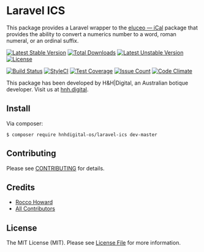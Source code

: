 # Laravel ICS

This package provides a Laravel wrapper to the [eluceo — iCal](https://github.com/markuspoerschke/iCal) package that provides the ability to convert a numerics number to a word, roman numeral, or an ordinal suffix.

[![Latest Stable Version](https://poser.pugx.org/bluora/laravel-ics/v/stable.svg)](https://packagist.org/packages/bluora/laravel-ics) [![Total Downloads](https://poser.pugx.org/bluora/laravel-ics/downloads.svg)](https://packagist.org/packages/bluora/laravel-ics) [![Latest Unstable Version](https://poser.pugx.org/bluora/laravel-ics/v/unstable.svg)](https://packagist.org/packages/bluora/laravel-ics) [![License](https://poser.pugx.org/bluora/laravel-ics/license.svg)](https://packagist.org/packages/bluora/laravel-ics)

[![Build Status](https://travis-ci.org/bluora/laravel-ics.svg?branch=master)](https://travis-ci.org/bluora/laravel-ics) [![StyleCI](https://styleci.io/repos/89561952/shield?branch=master)](https://styleci.io/repos/89561952) [![Test Coverage](https://codeclimate.com/github/bluora/laravel-ics/badges/coverage.svg)](https://codeclimate.com/github/bluora/laravel-ics/coverage) [![Issue Count](https://codeclimate.com/github/bluora/laravel-ics/badges/issue_count.svg)](https://codeclimate.com/github/bluora/laravel-ics) [![Code Climate](https://codeclimate.com/github/bluora/laravel-ics/badges/gpa.svg)](https://codeclimate.com/github/bluora/laravel-ics)

This package has been developed by H&H|Digital, an Australian botique developer. Visit us at [hnh.digital](http://hnh.digital).

## Install

Via composer:

`$ composer require hnhdigital-os/laravel-ics dev-master`

## Contributing

Please see [CONTRIBUTING](https://github.com/hnhdigital-os/laravel-ics/blob/master/CONTRIBUTING.md) for details.

## Credits

* [Rocco Howard](https://github.com/therocis)
* [All Contributors](https://github.com/hnhdigital-os/laravel-ics/contributors)

## License

The MIT License (MIT). Please see [License File](https://github.com/hnhdigital-os/laravel-ics/blob/master/LICENSE) for more information.
